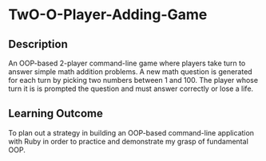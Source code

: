 # TwO-O-Player-Adding-Game

## Description
An OOP-based 2-player command-line game where players take turn to answer simple math addition problems. A new math question is generated for each turn by picking two numbers between 1 and 100. The player whose turn it is is prompted the question and must answer correctly or lose a life.

## Learning Outcome
To plan out a strategy in building an OOP-based command-line application with Ruby in order to practice and demonstrate my grasp of fundamental OOP.
